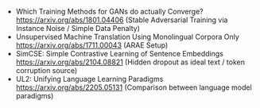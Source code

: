 - Which Training Methods for GANs do actually Converge? https://arxiv.org/abs/1801.04406 (Stable Adversarial Training via Instance Noise / Simple Data Penalty)
- Unsupervised Machine Translation Using Monolingual Corpora Only https://arxiv.org/abs/1711.00043 (ARAE Setup)
- SimCSE: Simple Contrastive Learning of Sentence Embeddings https://arxiv.org/abs/2104.08821 (Hidden dropout as ideal text / token corruption source)
- UL2: Unifying Language Learning Paradigms https://arxiv.org/abs/2205.05131 (Comparison between language model paradigms)
